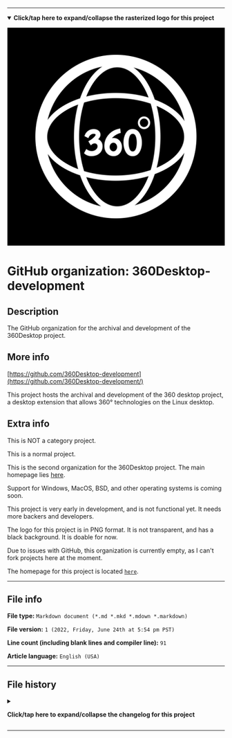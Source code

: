 
***

<!--
<details><summary><b lang="en">Click/tap here to expand/collapse the vectorized logo for this project</b></summary>

![coredump-Keepass-dock-icon.svg failed to load. The file may be missing or corrupt. Check the file path for errors first.](/AdditionalInfo/2/360Desktop-development/coredump-Keepass-dock-icon.svg)

</details>
!-->

<details open><summary><b lang="en">Click/tap here to expand/collapse the rasterized logo for this project</b></summary>

![360-degree-icon_5000px.jpeg failed to load. The file may be missing or corrupt. Check the file path for errors first.](/AdditionalInfo/2/360Desktop-development/360-degree-icon_5000px.jpeg)

</details>

# GitHub organization: 360Desktop-development

## Description

The GitHub organization for the archival and development of the 360Desktop project.

## More info

[https://github.com/360Desktop-development](https://github.com/360Desktop-development/)

This project hosts the archival and development of the 360 desktop project, a desktop extension that allows 360° technologies on the Linux desktop.

## Extra info

This is NOT a category project.

This is a normal project.

This is the second organization for the 360Desktop project. The main homepage lies [here](/AdditionalInfo/2/360Desktop/).

Support for Windows, MacOS, BSD, and other operating systems is coming soon.

This project is very early in development, and is not functional yet. It needs more backers and developers.

The logo for this project is in PNG format. It is not transparent, and has a black background. It is doable for now.

Due to issues with GitHub, this organization is currently empty, as I can't fork projects here at the moment.

The homepage for this project is located [`here`](https://github.com/seanpm2001/360Desktop-development/).

<!--
There is no current home repository for this project.
!-->

***

## File info

**File type:** `Markdown document (*.md *.mkd *.mdown *.markdown)`

**File version:** `1 (2022, Friday, June 24th at 5:54 pm PST)`

**Line count (including blank lines and compiler line):** `91`

**Article language:** `English (USA)`

***

## File history

<details><summary><p lang="en"><b>Click/tap here to expand/collapse the changelog for this project</b></p></summary>

<details><summary><p lang="en"><b>Version 1 (2022, Friday, June 24th at 5:54 pm PST)</b></p></summary>

**This version was made by:** [`@seanpm2001`](https://github.com/seanpm2001/)

> Changes:

- [x] Started the file
- [x] Referenced the organization icon (raster)
<!-- - [x] Referenced the organization icon (vector) !-->
- [x] Added the organization description
- [x] Added the `more info` section
- [x] Added the `extra info` section
- [x] Added the `file info` section
- [x] Added the `file history` section
- [ ] No other changes in version 1

</details>

</details>

***

